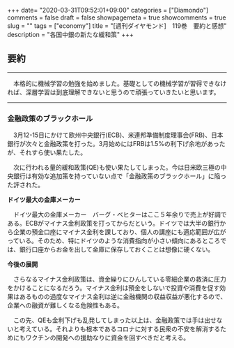 +++
date= "2020-03-31T09:52:01+09:00"
categories = ["Diamondo"]
comments = false
draft = false
showpagemeta = true
showcomments = true
slug = ""
tags = ["economy"]
title = "[週刊ダイヤモンド]　119巻　要約と感想"
description = "各国中銀の新たな緩和策"
+++


## **要約**

***

　本格的に機械学習の勉強を始めました。基礎としての機械学習が習得できなければ、深層学習は到底理解できないと思うので頑張っていきたいと思います。

***

### **金融政策のブラックホール**

　3月12-15日にかけて欧州中央銀行(ECB)、米連邦準備制度理事会(FRB)、日本銀行が次々と金融政策を打った。3月始めにはFRBは1.5%の利下げ余地があったが、それすら使い果たした。

　次に行われる量的緩和政策(QE)も使い果たしてしまった。今は日米欧三極の中央銀行は有効な追加策を持っていない点で「金融政策のブラックホール」に陥った評された。



**ドイツ最大の金庫メーカー**

　ドイツ最大の金庫メーカー　バーグ・ベヒターはここ５年余りで売上が好調である。ECBがマイナス金利政策を打ってからだという。ドイツでは大半の銀行から企業の預金口座にマイナス金利を課しており、個人の講座にも適応範囲が広がっている。そのため、特にドイツのような消費指向が小さい傾向にあるところでは、銀行口座からお金を出して金庫に保存しておくことは想像に硬くない。


**今後の展開**

　さらなるマイナス金利政策は、資金繰りにひんしている零細企業の救済に圧力をかけることになるだろう。マイナス金利は預金をしないで投資や消費を促す効果はあるものの過度なマイナス金利は逆に金融機関の収益収益が悪化するので、企業への融資が難しくなる危険性もある。

　この先、QEも金利下げも乱発してしまった以上は、金融政策では手は出せないと考えている。それよりも根本であるコロナに対する民衆の不安を解消するためにもワクチンの開発への援助なりに資金を回すべきだと考える。

